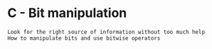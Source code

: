   
# C - Bit manipulation



    Look for the right source of information without too much help
    How to manipulate bits and use bitwise operators
